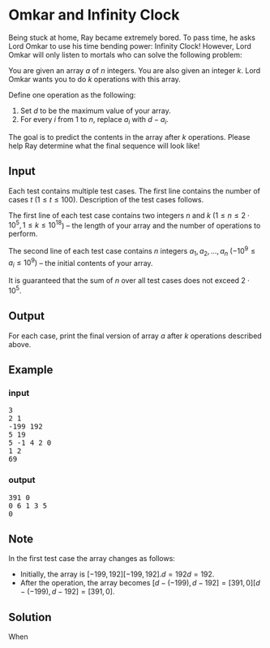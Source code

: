 # Omkar and Infinity Clock

Being stuck at home, Ray became extremely bored. To pass time, he asks Lord Omkar to use his time bending power: Infinity Clock! However, Lord Omkar will only listen to mortals who can solve the following problem:

You are given an array $a$ of $n$ integers. You are also given an integer $k$. Lord Omkar wants you to do $k$ operations with this array.

Define one operation as the following:

1. Set $d$ to be the maximum value of your array.
2. For every $i$ from $1$ to $n$, replace $a_i$ with $d−a_i$.

The goal is to predict the contents in the array after $k$ operations. Please help Ray determine what the final sequence will look like!

## Input

Each test contains multiple test cases. The first line contains the number of cases $t$ ($1≤t≤100$). Description of the test cases follows.

The first line of each test case contains two integers $n$ and $k$ ($1≤n≤2⋅10^5,1≤k≤10^{18}$) – the length of your array and the number of operations to perform.

The second line of each test case contains $n$ integers $a_1,a_2,...,a_n$ $(−10^9≤a_i≤10^9)$ – the initial contents of your array.

It is guaranteed that the sum of $n$ over all test cases does not exceed $2⋅10^5$.

## Output

For each case, print the final version of array $a$ after $k$ operations described above.

## Example

### input

<pre>
3
2 1
-199 192
5 19
5 -1 4 2 0
1 2
69
</pre>

### output

<pre>
391 0
0 6 1 3 5
0
</pre>

## Note

In the first test case the array changes as follows:

- Initially, the array is $[−199,192][−199,192]. d=192d=192$.
- After the operation, the array becomes $[d−(−199),d−192]=[391,0][d−(−199),d−192]=[391,0]$.

## Solution

When